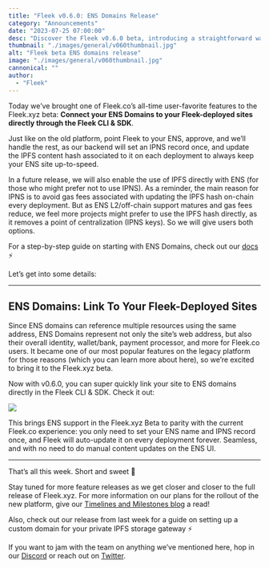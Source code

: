 ```yaml
---
title: "Fleek v0.6.0: ENS Domains Release"
category: "Announcements"
date: "2023-07-25 07:00:00"
desc: "Discover the Fleek v0.6.0 beta, introducing a straightforward way to connect your ENS Domains to Fleek-deployed sites via our CLI & SDK."
thumbnail: "./images/general/v060thumbnail.jpg"
alt: "Fleek beta ENS domains release"
image: "./images/general/v060thumbnail.jpg"
cannonical: ""
author: 
  - "Fleek"
---
```


Today we’ve brought one of Fleek.co’s all-time user-favorite features to the Fleek.xyz beta: **Connect your ENS Domains to your Fleek-deployed sites directly through the Fleek CLI & SDK**. 

Just like on the old platform, point Fleek to your ENS, approve, and we’ll handle the rest, as our backend will set an IPNS record once, and update the IPFS content hash associated to it on each deployment to always keep your ENS site up-to-speed. 

In a future release, we will also enable the use of IPFS directly with ENS (for those who might prefer not to use IPNS). As a reminder, the main reason for IPNS is to avoid gas fees associated with updating the IPFS hash on-chain every deployment. But as ENS L2/off-chain support matures and gas fees reduce, we feel more projects might prefer to use the IPFS hash directly, as it removes a point of centralization (IPNS keys). So we will give users both options.  

For a step-by-step guide on starting with ENS Domains, check out our [docs](https://docs.fleek.xyz/docs/Domains/ens/) ⚡

Let’s get into some details:

----

## ENS Domains: Link To Your Fleek-Deployed Sites

Since ENS domains can reference multiple resources using the same address, ENS Domains represent not only the site’s web address, but also their overall identity, wallet/bank, payment processor, and more for Fleek.co users. It became one of our most popular features on the legacy platform for those reasons (which you can learn more about here), so we’re excited to bring it to the Fleek.xyz beta.

Now with v0.6.0, you can super quickly link your site to ENS domains directly in the Fleek CLI & SDK. Check it out:

![](https://storage.fleek-internal.com/27a60cdd-37d3-480c-ae88-3ad4ca886b13-bucket/ensdemo.gif)

This brings ENS support in the Fleek.xyz Beta to parity with the current Fleek.co experience: you only need to set your ENS name and IPNS record once, and Fleek will auto-update it on every deployment forever. Seamless, and with no need to do manual content updates on the ENS UI.

---

That’s all this week. Short and sweet 🤙

Stay tuned for more feature releases as we get closer and closer to the full release of Fleek.xyz. For more information on our plans for the rollout of the new platform, give our [Timelines and Milestones blog](https://blog.fleek.xyz/post/fleek-platform-update/) a read!

Also, check out our release from last week for a guide on setting up a custom domain for your private IPFS storage gateway ⚡

If you want to jam with the team on anything we’ve mentioned here, hop in our [Discord](https://discord.gg/Fleek) or reach out on [Twitter](https://twitter.com/fleekxyz).
